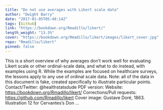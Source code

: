 ```yaml
---
title: "Do not use averages with Likert scale data"
author: "Dwight Barry"
date: "2017-01-05T05:48:14Z"
tags: [Github]
link: "https://bookdown.org/Rmadillo/likert/"
length_weight: "13.3%"
cover: "https://bookdown.org/Rmadillo/likert/images/likert_cover.jpg"
repo: "Rmadillo/likert"
pinned: false
---
```


This is a short overview of why averages don’t work well for evaluating Likert scale or other ordinal-scale data, and what to do instead, with examples using R. While the examples are focused on healthcare surveys, the lessons apply to any use of ordinal scale data. Note: all of the data in this document is fake, created specifically to illustrate particular points. Contact/Twitter: @healthstatsdude PDF version: Website: https://bookdown.org/Rmadillo/likert/ Corrections/Pull requests: https://github.com/Rmadillo/likert Cover image: Gustave Doré, 1863. Illustration 12 for Cervantes’s Don ...

